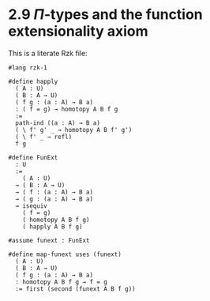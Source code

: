 # 2.9 $\Pi$-types and the function extensionality axiom

This is a literate Rzk file:

```rzk
#lang rzk-1
```

```rzk title="HoTT Book, Definition 2.9.2"
#define happly
  ( A : U)
  ( B : A → U)
  ( f g : (a : A) → B a)
  : ( f = g) → homotopy A B f g
  :=
  path-ind ((a : A) → B a)
  ( \ f' g' _ → homotopy A B f' g')
  ( \ f' _ → refl)
  f g
```

```rzk title="HoTT Book, Axiom 2.9.3"
#define FunExt
  : U
  :=
    ( A : U)
  → ( B : A → U)
  → ( f : (a : A) → B a)
  → ( g : (a : A) → B a)
  → isequiv
    ( f = g)
    ( homotopy A B f g)
    ( happly A B f g)
```

```rzk
#assume funext : FunExt
```

```rzk
#define map-funext uses (funext)
  ( A : U)
  ( B : A → U)
  ( f g : (a : A) → B a)
  : homotopy A B f g → f = g
  := first (second (funext A B f g))
```
